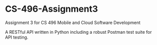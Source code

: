 # CS-496-Assignment3
Assignment 3 for CS 496 Mobile and Cloud Software Development

A RESTful API written in Python including a robust Postman test suite for API testing.
